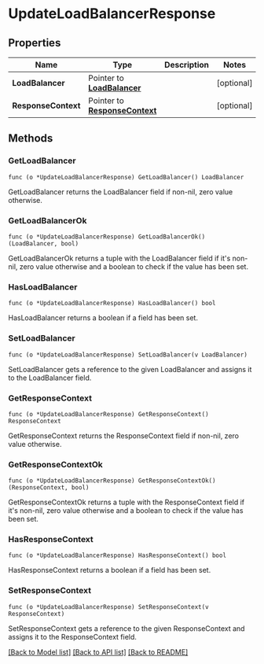 # UpdateLoadBalancerResponse

## Properties

Name | Type | Description | Notes
------------ | ------------- | ------------- | -------------
**LoadBalancer** | Pointer to [**LoadBalancer**](LoadBalancer.md) |  | [optional] 
**ResponseContext** | Pointer to [**ResponseContext**](ResponseContext.md) |  | [optional] 

## Methods

### GetLoadBalancer

`func (o *UpdateLoadBalancerResponse) GetLoadBalancer() LoadBalancer`

GetLoadBalancer returns the LoadBalancer field if non-nil, zero value otherwise.

### GetLoadBalancerOk

`func (o *UpdateLoadBalancerResponse) GetLoadBalancerOk() (LoadBalancer, bool)`

GetLoadBalancerOk returns a tuple with the LoadBalancer field if it's non-nil, zero value otherwise
and a boolean to check if the value has been set.

### HasLoadBalancer

`func (o *UpdateLoadBalancerResponse) HasLoadBalancer() bool`

HasLoadBalancer returns a boolean if a field has been set.

### SetLoadBalancer

`func (o *UpdateLoadBalancerResponse) SetLoadBalancer(v LoadBalancer)`

SetLoadBalancer gets a reference to the given LoadBalancer and assigns it to the LoadBalancer field.

### GetResponseContext

`func (o *UpdateLoadBalancerResponse) GetResponseContext() ResponseContext`

GetResponseContext returns the ResponseContext field if non-nil, zero value otherwise.

### GetResponseContextOk

`func (o *UpdateLoadBalancerResponse) GetResponseContextOk() (ResponseContext, bool)`

GetResponseContextOk returns a tuple with the ResponseContext field if it's non-nil, zero value otherwise
and a boolean to check if the value has been set.

### HasResponseContext

`func (o *UpdateLoadBalancerResponse) HasResponseContext() bool`

HasResponseContext returns a boolean if a field has been set.

### SetResponseContext

`func (o *UpdateLoadBalancerResponse) SetResponseContext(v ResponseContext)`

SetResponseContext gets a reference to the given ResponseContext and assigns it to the ResponseContext field.


[[Back to Model list]](../README.md#documentation-for-models) [[Back to API list]](../README.md#documentation-for-api-endpoints) [[Back to README]](../README.md)



